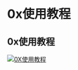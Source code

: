 # 0x使用教程

## 0x使用教程

![](https://docs.hzz.im/\~gitbook/image?url=https%3A%2F%2F1382592200-files.gitbook.io%2F%7E%2Ffiles%2Fv0%2Fb%2Fgitbook-x-prod.appspot.com%2Fo%2Fspaces%252F7YXEHggLzaiKwZjRSOD4%252Fuploads%252F2sL7o7VvAOtOCU3mnH4x%252F0x.png%3Falt%3Dmedia%26token%3Ddf73487d-874f-4c01-9414-9fb191cd4b83\&width=768\&dpr=4\&quality=100\&sign=ac1ea13d\&sv=1)[0X使用教程](https://docs.hzz.im/gta5/0x/use)
